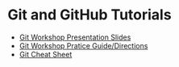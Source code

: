 # Git and GitHub Tutorials

- [Git Workshop Presentation Slides](https://github.com/uwmadisonieee/Tutorials/blob/master/Git%20and%20Github/Git%20and%20using%20GitHub.pdf)
- [Git Workshop Pratice Guide/Directions](https://github.com/uwmadisonieee/Tutorials/blob/master/Git%20and%20Github/Git%20Practice.pdf)
- [Git Cheat Sheet](https://github.com/uwmadisonieee/Tutorials/blob/master/Git%20and%20Github/Git%20Cheat%20Sheet.pdf)
